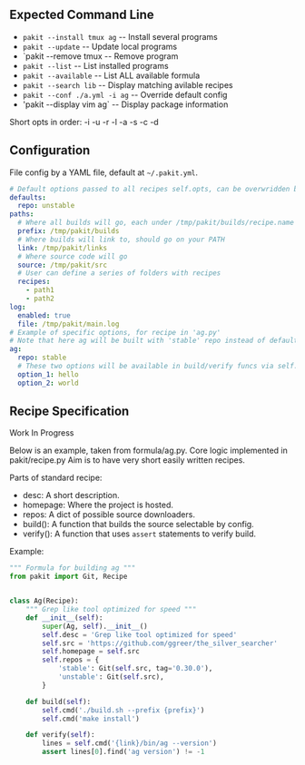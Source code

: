## Expected Command Line

* `pakit --install tmux ag`       -- Install several programs
* `pakit --update`                -- Update local programs
* `pakit --remove tmux            -- Remove program
* `pakit --list`                  -- List installed programs
* `pakit --available`             -- List ALL available formula
* `pakit --search lib`            -- Display matching avilable recipes
* `pakit --conf ./a.yml -i ag`    -- Override default config
* 'pakit --display vim ag`        -- Display package information

Short opts in order: -i -u -r -l -a -s -c -d

## Configuration

File config by a YAML file, default at `~/.pakit.yml`.

```yaml
# Default options passed to all recipes self.opts, can be overwridden by specific opts.
defaults:
  repo: unstable
paths:
  # Where all builds will go, each under /tmp/pakit/builds/recipe.name folder
  prefix: /tmp/pakit/builds
  # Where builds will link to, should go on your PATH
  link: /tmp/pakit/links
  # Where source code will go
  source: /tmp/pakit/src
  # User can define a series of folders with recipes
  recipes:
    - path1
    - path2
log:
  enabled: true
  file: /tmp/pakit/main.log
# Example of specific options, for recipe in 'ag.py'
# Note that here ag will be built with 'stable' repo instead of default.
ag:
  repo: stable
  # These two options will be available in build/verify funcs via self.opts.
  option_1: hello
  option_2: world
```

## Recipe Specification

Work In Progress

Below is an example, taken from formula/ag.py.
Core logic implemented in pakit/recipe.py
Aim is to have very short easily written recipes.

Parts of standard recipe:
* desc: A short description.
* homepage: Where the project is hosted.
* repos: A dict of possible source downloaders.
* build(): A function that builds the source selectable by config.
* verify(): A function that uses `assert` statements to verify build.

Example:
```py
""" Formula for building ag """
from pakit import Git, Recipe


class Ag(Recipe):
    """ Grep like tool optimized for speed """
    def __init__(self):
        super(Ag, self).__init__()
        self.desc = 'Grep like tool optimized for speed'
        self.src = 'https://github.com/ggreer/the_silver_searcher'
        self.homepage = self.src
        self.repos = {
            'stable': Git(self.src, tag='0.30.0'),
            'unstable': Git(self.src),
        }

    def build(self):
        self.cmd('./build.sh --prefix {prefix}')
        self.cmd('make install')

    def verify(self):
        lines = self.cmd('{link}/bin/ag --version')
        assert lines[0].find('ag version') != -1
```
